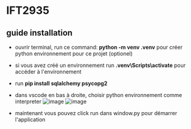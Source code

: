 # IFT2935

## guide installation
 - ouvrir terminal, run ce command: **python -m venv .venv** pour créer python environnement pour ce projet (optionel)
 - si vous avez créé un environnement run **.venv\Scripts\activate** pour accéder à l'environnement
 - run **pip install sqlalchemy psycopg2**
 - dans vscode en bas à droite, choisir python environnement comme interpreter
![image](https://github.com/user-attachments/assets/d9ca204a-7975-4a09-9d81-2aa8b08e22c5)
![image](https://github.com/user-attachments/assets/1562dcda-d0f5-42a8-ad1f-bf024e0a7390)

- maintenant vous pouvez click run dans window.py pour démarrer l'application
